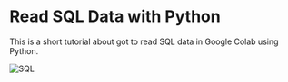 # Read SQL Data with Python
This is a short tutorial about got to read SQL data in Google Colab using Python.

![SQL](https://cdn.atpweb.vn/blog/wp-content/uploads/2022/03/Cach-import-file-.sql-vao-sql-server.jpg)


